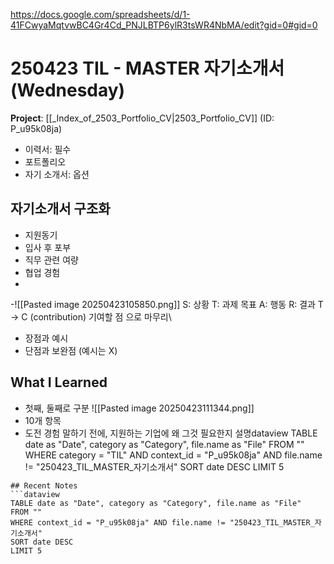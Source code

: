 https://docs.google.com/spreadsheets/d/1-41FCwyaMqtvwBC4Gr4Cd_PNJLBTP6ylR3tsWR4NbMA/edit?gid=0#gid=0
# 250423 TIL - MASTER 자기소개서 (Wednesday)
**Project**: [[_Index_of_2503_Portfolio_CV|2503_Portfolio_CV]] (ID: P_u95k08ja)
- 이력서: 필수
- 포트폴리오
- 자기 소개서: 옵션
## 자기소개서 구조화
- 지원동기
- 입사 후 포부
- 직무 관련 여량
- 협업 경험
- 
-![[Pasted image 20250423105850.png]]
S: 상황
T: 과제 목표
A: 행동
R: 결과
T → C (contribution) 기여할 점 으로 마무리\
- 장점과 예시
- 단점과 보완점 (예시는 X)
## What I Learned
- 첫째, 둘째로 구분
![[Pasted image 20250423111344.png]]
- 10개 항목
- 도전 경험 말하기 전에, 지원하는 기업에 왜 그것 필요한지 설명dataview
TABLE date as "Date", category as "Category", file.name as "File"
FROM ""
WHERE category = "TIL" AND context_id = "P_u95k08ja" AND file.name != "250423_TIL_MASTER_자기소개서"
SORT date DESC
LIMIT 5
```
## Recent Notes
```dataview
TABLE date as "Date", category as "Category", file.name as "File" 
FROM ""
WHERE context_id = "P_u95k08ja" AND file.name != "250423_TIL_MASTER_자기소개서"
SORT date DESC
LIMIT 5
```